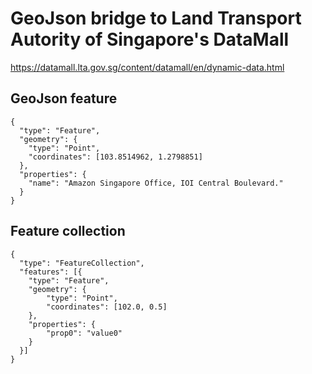 # GeoJson bridge to Land Transport Autority of Singapore's DataMall

https://datamall.lta.gov.sg/content/datamall/en/dynamic-data.html

## GeoJson feature

```
{
  "type": "Feature",
  "geometry": {
    "type": "Point",
    "coordinates": [103.8514962, 1.2798851] 
  },
  "properties": {
    "name": "Amazon Singapore Office, IOI Central Boulevard."
  }
}
```

## Feature collection

```
{
  "type": "FeatureCollection",
  "features": [{
    "type": "Feature",
    "geometry": {
        "type": "Point",
        "coordinates": [102.0, 0.5]
    },
    "properties": {
        "prop0": "value0"
    }
  }]
}
```
